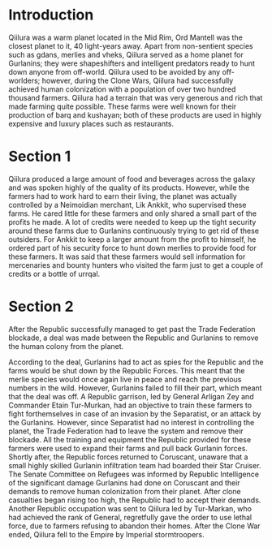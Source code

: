 # Introduction
Qiilura was a warm planet located in the Mid Rim, Ord Mantell was the closest planet to it, 40 light-years away.
Apart from non-sentient species such as gdans, merlies and vheks, Qiilura served as a home planet for Gurlanins; they were shapeshifters and intelligent predators ready to hunt down anyone from off-world.
Qiilura used to be avoided by any off-worlders; however, during the Clone Wars, Qiilura had successfully achieved human colonization with a population of over two hundred thousand farmers.
Qiilura had a terrain that was very generous and rich that made farming quite possible.
These farms were well known for their production of barq and kushayan; both of these products are used in highly expensive and luxury places such as restaurants.

# Section 1
Qiilura produced a large amount of food and beverages across the galaxy and was spoken highly of the quality of its products.
However, while the farmers had to work hard to earn their living, the planet was actually controlled by a Neimoidian merchant, Lik Ankkit, who supervised these farms.
He cared little for these farmers and only shared a small part of the profits he made.
A lot of credits were needed to keep up the tight security around these farms due to Gurlanins continuously trying to get rid of these outsiders.
For Ankkit to keep a larger amount from the profit to himself, he ordered part of his security force to hunt down merlies to provide food for these farmers.
It was said that these farmers would sell information for mercenaries and bounty hunters who visited the farm just to get a couple of credits or a bottle of urrqal.



# Section 2
After the Republic successfully managed to get past the Trade Federation blockade, a deal was made between the Republic and Gurlanins to remove the human colony from the planet.

According to the deal, Gurlanins had to act as spies for the Republic and the farms would be shut down by the Republic Forces.
This meant that the merlie species would once again live in peace and reach the previous numbers in the wild.
However, Gurlanins failed to fill their part, which meant that the deal was off.
A Republic garrison, led by General Arligan Zey and Commander Etain Tur-Murkan, had an objective to train these farmers to fight forthemselves in case of an invasion by the Separatist, or an attack by the Gurlanins.
However, since Separatist had no interest in controlling the planet, the Trade Federation had to leave the system and remove their blockade.
All the training and equipment the Republic provided for these farmers were used to expand their farms and pull back Gurlanin forces.
Shortly after, the Republic forces returned to Coruscant, unaware that a small highly skilled Gurlanin infiltration team had boarded their Star Cruiser.
The Senate Committee on Refugees was informed by Republic Intelligence of the significant damage Gurlanins had done on Coruscant and their demands to remove human colonization from their planet.
 After clone casualties began rising too high, the Republic had to accept their demands.
Another Republic occupation was sent to Qiilura led by Tur-Markan, who had achieved the rank of General, regretfully gave the order to use lethal force, due to farmers refusing to abandon their homes.
After the Clone War ended, Qiilura fell to the Empire by Imperial stormtroopers.